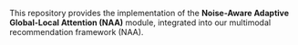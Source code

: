 This repository provides the implementation of the **Noise-Aware Adaptive Global-Local Attention (NAA)** module, integrated into our multimodal recommendation framework (NAA).  
